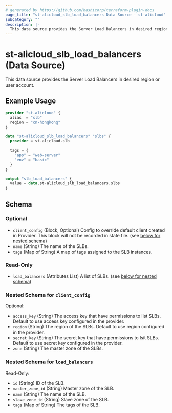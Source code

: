 ```yaml
---
# generated by https://github.com/hashicorp/terraform-plugin-docs
page_title: "st-alicloud_slb_load_balancers Data Source - st-alicloud"
subcategory: ""
description: |-
  This data source provides the Server Load Balancers in desired region or user account.
---
```


# st-alicloud_slb_load_balancers (Data Source)

This data source provides the Server Load Balancers in desired region or user account.

## Example Usage

```terraform
provider "st-alicloud" {
  alias  = "slb"
  region = "cn-hongkong"
}

data "st-alicloud_slb_load_balancers" "slbs" {
  provider = st-alicloud.slb

  tags = {
    "app" = "web-server"
    "env" = "basic"
  }
}

output "slb_load_balancers" {
  value = data.st-alicloud_slb_load_balancers.slbs
}
```

<!-- schema generated by tfplugindocs -->
## Schema

### Optional

- `client_config` (Block, Optional) Config to override default client created in Provider. This block will not be recorded in state file. (see [below for nested schema](#nestedblock--client_config))
- `name` (String) The name of the SLBs.
- `tags` (Map of String) A map of tags assigned to the SLB instances.

### Read-Only

- `load_balancers` (Attributes List) A list of SLBs. (see [below for nested schema](#nestedatt--load_balancers))

<a id="nestedblock--client_config"></a>
### Nested Schema for `client_config`

Optional:

- `access_key` (String) The access key that have permissions to list SLBs. Default to use access key configured in the provider.
- `region` (String) The region of the SLBs. Default to use region configured in the provider.
- `secret_key` (String) The secret key that have permissions to lsit SLBs. Default to use secret key configured in the provider.
- `zone` (String) The master zone of the SLBs.


<a id="nestedatt--load_balancers"></a>
### Nested Schema for `load_balancers`

Read-Only:

- `id` (String) ID of the SLB.
- `master_zone_id` (String) Master zone of the SLB.
- `name` (String) The name of the SLB.
- `slave_zone_id` (String) Slave zone of the SLB.
- `tags` (Map of String) The tags of the SLB.
